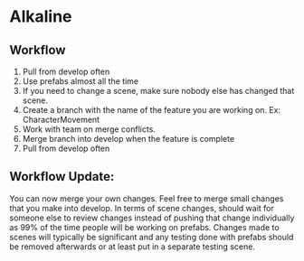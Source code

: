 # Alkaline

## Workflow

1) Pull from develop often
2) Use prefabs almost all the time
3) If you need to change a scene, make sure nobody else has changed that scene.
4) Create a branch with the name of the feature you are working on. Ex: CharacterMovement
5) Work with team on merge conflicts.
6) Merge branch into develop when the feature is complete
7) Pull from develop often

## Workflow Update:
You can now merge your own changes.
Feel free to merge small changes that you make into develop.
In terms of scene changes, should wait for someone else to review changes instead of pushing that change individually as 99% of the time people will be working on prefabs. 
Changes made to scenes will typically be significant and any testing done with prefabs should be removed afterwards or at least put in a separate testing scene.

